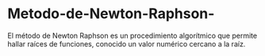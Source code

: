 # Metodo-de-Newton-Raphson-
El método de Newton Raphson es un procedimiento algorítmico que permite hallar raíces de funciones, conocido un valor numérico cercano a la raíz.
